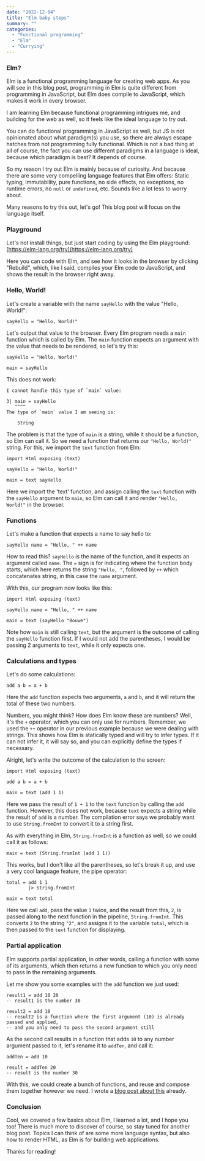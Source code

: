 ```yaml
---
date: "2022-12-04"
title: "Elm baby steps"
summary: ""
categories:
  - "Functional programming"
  - "Elm"
  - "Currying"
---
```


### Elm?

Elm is a functional programming language for creating web apps. As you will see in this blog post, programming in Elm is quite different from programming in JavaScript, but Elm does compile to JavaScript, which makes it work in every browser.

I am learning Elm because functional programming intrigues me, and building for the web as well, so it feels like the ideal language to try out.

You can do functional programming in JavaScript as well, but JS is not opinionated about what paradigm(s) you use, so there are always escape hatches from not programming fully functional. Which is not a bad thing at all of course, the fact you can use different paradigms in a language is ideal, because which paradigm is best? It depends of course.

So my reason I try out Elm is mainly because of curiosity. And because there are some very compelling language features that Elm offers: Static typing, immutability, pure functions, no side effects, no exceptions, no runtime errors, no `null` or `undefined`, etc. Sounds like a lot less to worry about.

Many reasons to try this out, let's go! This blog post will focus on the language itself.

### Playground

Let's not install things, but just start coding by using the Elm playground: [https://elm-lang.org/try](https://elm-lang.org/try)

Here you can code with Elm, and see how it looks in the browser by clicking "Rebuild", which, like I said, compiles your Elm code to JavaScript, and shows the result in the browser right away.

### Hello, World!

Let's create a variable with the name `sayHello` with the value "Hello, World!":

```
sayHello = "Hello, World!"
```

Let's output that value to the browser. Every Elm program needs a `main` function which is called by Elm. The `main` function expects an argument with the value that needs to be rendered, so let's try this:

```
sayHello = "Hello, World!"

main = sayHello
```

This does not work:

```
I cannot handle this type of `main` value:

3| main = sayHello
   ^^^^
The type of `main` value I am seeing is:

    String
```

The problem is that the type of `main` is a string, while it should be a function, so Elm can call it. So we need a function that returns our `"Hello, World!"` string. For this, we import the `text` function from Elm:

```
import Html exposing (text)

sayHello = "Hello, World!"

main = text sayHello
```

Here we import the 'text' function, and assign calling the `text` function with the `sayHello` argument to `main`, so Elm can call it and render `"Hello, World!"` in the browser.

### Functions

Let's make a function that expects a name to say hello to:

```
sayHello name = "Hello, " ++ name
```

How to read this? `sayHello` is the name of the function, and it expects an argument called `name`. The `=` sign is for indicating where the function body starts, which here returns the string `"Hello, "`, followed by `++` which concatenates string, in this case the `name` argument.

With this, our program now looks like this:

```
import Html exposing (text)

sayHello name = "Hello, " ++ name

main = text (sayHello "Bouwe")
```

Note how `main` is still calling `text`, but the argument is the outcome of calling the `sayHello` function first. If I would not add the parentheses, I would be passing 2 arguments to `text`, while it only expects one.

### Calculations and types

Let's do some calculations:

```
add a b = a + b
```

Here the `add` function expects two arguments, `a` and `b`, and it will return the total of these two numbers.

Numbers, you might think? How does Elm know these are numbers? Well, it's the `+` operator, which you can only use for numbers. Remember, we used the `++` operator in our previous example because we were dealing with strings. This shows how Elm is statically typed and will try to infer types. If it can not infer it, it will say so, and you can explicitly define the types if necessary.

Alright, let's write the outcome of the calculation to the screen:

```
import Html exposing (text)

add a b = a + b

main = text (add 1 1)
```

Here we pass the result of `1 + 1` to the `text` function by calling the `add` function. However, this does not work, because `text` expects a string while the result of `add` is a number. The compilation error says we probably want to use `String.fromInt` to convert it to a string first.

As with everything in Elm, `String.fromInt` is a function as well, so we could call it as follows:

```
main = text (String.fromInt (add 1 1))
```

This works, but I don't like all the parentheses, so let's break it up, and use a very cool language feature, the pipe operator:

```
total = add 1 1
        |> String.fromInt

main = text total
```

Here we call `add`, pass the value `1` twice, and the result from this, `2`, is passed along to the next function in the pipeline, `String.fromInt`. This converts `2` to the string `"2"`, and assigns it to the variable `total`, which is then passed to the `text` function for displaying.

### Partial application

Elm supports partial application, in other words, calling a function with some of its arguments, which then returns a new function to which you only need to pass in the remaining arguments.

Let me show you some examples with the `add` function we just used:

```
result1 = add 10 20
-- result1 is the number 30

result2 = add 10
-- result2 is a function where the first argument (10) is already passed and applied,
-- and you only need to pass the second argument still
```

As the second call results in a function that adds `10` to any number argument passed to it, let's rename it to `addTen`, and call it:

```
addTen = add 10

result = addTen 20
-- result is the number 30
```

With this, we could create a bunch of functions, and reuse and compose them together however we need. I wrote a [blog post about this](/composition-with-currying) already.

### Conclusion

Cool, we covered a few basics about Elm, I learned a lot, and I hope you too! There is much more to discover of course, so stay tuned for another blog post. Topics I can think of are some more language syntax, but also how to render HTML, as Elm is for building web applications.

Thanks for reading!




